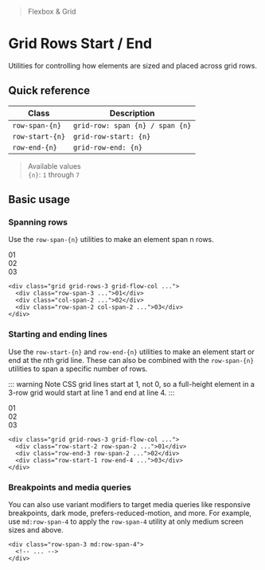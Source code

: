 > Flexbox & Grid

# Grid Rows Start / End

Utilities for controlling how elements are sized and placed across grid rows.

## Quick reference

| Class           | Description                     |
|-----------------|---------------------------------|
| `row-span-{n}`  | `grid-row: span {n} / span {n}` |
| `row-start-{n}` | `grid-row-start: {n}`           |
| `row-end-{n}`   | `grid-row-end: {n}`             |

> Available values <br />
> `{n}`: `1` through `7` <br />

## Basic usage

### Spanning rows
Use the `row-span-{n}` utilities to make an element span n rows.

<container>
  <box striped class="grid grid-rows-3 grid-flow-col gap-24 rounded-4" fg-color="var(--tw-fuchsia-fg)" bg-color="var(--tw-fuchsia-bg)">
    <div class="pd-bg-fuchsia-500 ex-box row-span-3 ">01</div>
    <div class="pd-bg-fuchsia-300 ex-box col-span-2 ">02</div>
    <div class="pd-bg-fuchsia-500 ex-box col-span-2 row-span-2 ">03</div>
  </box>
</container>

```html{2,4}
<div class="grid grid-rows-3 grid-flow-col ...">
  <div class="row-span-3 ...">01</div>
  <div class="col-span-2 ...">02</div>
  <div class="row-span-2 col-span-2 ...">03</div>
</div>
```

### Starting and ending lines
Use the `row-start-{n}` and `row-end-{n}` utilities to make an element start or end at the nth grid line. These can also be combined with the `row-span-{n}` utilities to span a specific number of rows.

::: warning Note
CSS grid lines start at 1, not 0, so a full-height element in a 3-row grid would start at line 1 and end at line 4.
:::

<container>
  <box striped class="grid grid-rows-3 grid-flow-col gap-24 rounded-4">
    <div class="pd-bg-blue-500 ex-box row-start-2 row-span-2">01</div>
    <div class="pd-bg-blue-500 ex-box row-end-3 row-span-2">02</div>
    <div class="pd-bg-blue-500 ex-box row-start-1 row-end-4">03</div>
  </box>
</container>

```html{2-4}
<div class="grid grid-rows-3 grid-flow-col ...">
  <div class="row-start-2 row-span-2 ...">01</div>
  <div class="row-end-3 row-span-2 ...">02</div>
  <div class="row-start-1 row-end-4 ...">03</div>
</div>
```

### Breakpoints and media queries
You can also use variant modifiers to target media queries like responsive breakpoints, dark mode, prefers-reduced-motion, and more. For example, use `md:row-span-4` to apply the `row-span-4` utility at only medium screen sizes and above.

```html{1}
<div class="row-span-3 md:row-span-4">
  <!-- ... -->
</div>
```
